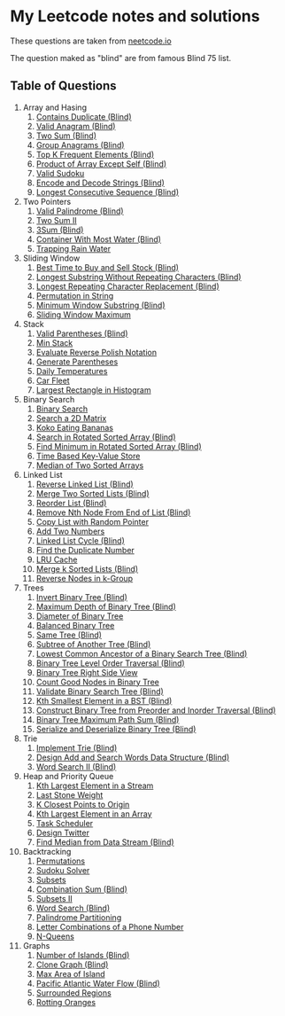 # My Leetcode notes and solutions

These questions are taken from [neetcode.io](https://neetcode.io/)

The question maked as "blind" are from famous Blind 75 list.

## Table of Questions

1. Array and Hasing
    1. [Contains Duplicate (Blind)](./array-and-hashing/contains-duplicate.md)
    2. [Valid Anagram (Blind)](./array-and-hashing/valid-anagram.md)
    3. [Two Sum (Blind)](./array-and-hashing/two-sum.md)
    4. [Group Anagrams (Blind)](./array-and-hashing/two-sum.md)
    5. [Top K Frequent Elements (Blind)](./array-and-hashing/top-k-frequnt-elements.md)
    6. [Product of Array Except Self (Blind)](./array-and-hashing/product-of-array-except-self.md)
    7. [Valid Sudoku](./array-and-hashing/valid.sudoku.md)
    8. [Encode and Decode Strings (Blind)](./array-and-hashing/encode-decode-strings.md)
    9. [Longest Consecutive Sequence (Blind)](./array-and-hashing/longest-consecutive-sequence.md)
2. Two Pointers
    1. [Valid Palindrome (Blind)](./two-pointers/valid-palindrome.md)
    2. [Two Sum II](./two-pointers/two-sum-ii.md)
    3. [3Sum (Blind)](./two-pointers/3-sum.md)
    4. [Container With Most Water (Blind)](./two-pointers/container-with-most-water.md)
    5. [Trapping Rain Water](./two-pointers/trapping-rain-water.md)
3. Sliding Window
    1. [Best Time to Buy and Sell Stock (Blind)](./sliding-window/best-time-to-buy-and-sell-stock.md)
    2. [Longest Substring Without Repeating Characters (Blind)](./sliding-window/longest-substring-without-repeating-characters.md)
    3. [Longest Repeating Character Replacement (Blind)](./sliding-window/longest-repeating-character-replacement.md)
    4. [Permutation in String](./sliding-window/permutation-in-string.md)
    5. [Minimum Window Substring (Blind)](./sliding-window/minimum-window-substring.md)
    6. [Sliding Window Maximum](./sliding-window/sliding-window-maximum.md)
4. Stack
    1. [Valid Parentheses (Blind)](./stack/valid-parentheses.md)
    2. [Min Stack](./stack/min-stack.md)
    3. [Evaluate Reverse Polish Notation](./stack/evaluate-reverse-polish-notation.md)
    4. [Generate Parentheses](./stack/generate-parentheses.md)
    5. [Daily Temperatures](./stack/daily-temperatures.md)
    6. [Car Fleet](./stack/car-fleet.md)
    7. [Largest Rectangle in Histogram](./stack/largest-rectangle-in-histogram.md)
5. Binary Search
    1. [Binary Search](./binary-search/binary-search.md)
    2. [Search a 2D Matrix](./binary-search/search-a-2d-matrix.md)
    3. [Koko Eating Bananas](./binary-search/koko-eating-bananas.md)
    4. [Search in Rotated Sorted Array (Blind)](./binary-search/search-in-rotated-sorted-array.md)
    5. [Find Minimum in Rotated Sorted Array (Blind)](./binary-search/find-minimum-in-rotated-sorted-array.md)
    6. [Time Based Key-Value Store](./binary-search/time-based-key-value-store.md)
    7. [Median of Two Sorted Arrays](./binary-search/median-of-two-sorted-arrays.md)
6. Linked List
    1. [Reverse Linked List (Blind)](./linked-list/reverse-linked-list.md)
    2. [Merge Two Sorted Lists (Blind)](./linked-list/merge-two-sorted-lists.md)
    3. [Reorder List (Blind)](./linked-list/reorder-list.md)
    4. [Remove Nth Node From End of List (Blind)](./linked-list/remove-nth-node-from-end-of-list.md)
    5. [Copy List with Random Pointer](./linked-list/copy-list-with-random-pointer.md)
    6. [Add Two Numbers](./linked-list/add-two-numbers.md)
    7. [Linked List Cycle (Blind)](./linked-list/linked-list-cycle.md)
    8. [Find the Duplicate Number](./linked-list/find-the-duplicate-number.md)
    9. [LRU Cache](./linked-list/lru-cache.md)
    10. [Merge k Sorted Lists (Blind)](./linked-list/merge-k-sorted-lists.md)
    11. [Reverse Nodes in k-Group](./linked-list/reverse-nodes-in-k-group.md)
7. Trees
    1. [Invert Binary Tree (Blind)](./tree/invert-binary-tree.md)
    2. [Maximum Depth of Binary Tree (Blind)](./tree/maximum-depth-of-binary-tree.md)
    3. [Diameter of Binary Tree](./tree/diameter-of-binary-tree.md)
    4. [Balanced Binary Tree](./tree/balanced-binary-tree.md)
    5. [Same Tree (Blind)](./tree/same-tree.md)
    6. [Subtree of Another Tree (Blind)](./tree/subtree-of-another-tree.md)
    7. [Lowest Common Ancestor of a Binary Search Tree (Blind)](./tree/lowest-common-ancestor-of-a-binary-search-tree.md)
    8. [Binary Tree Level Order Traversal (Blind)](./tree/binary-tree-level-order-traversal.md)
    9. [Binary Tree Right Side View](./tree/binary-tree-right-side-view.md)
    10. [Count Good Nodes in Binary Tree](./tree/count-good-nodes-in-binary-tree.md)
    11. [Validate Binary Search Tree (Blind)](./tree/validate-binary-search-tree.md)
    12. [Kth Smallest Element in a BST (Blind)](./tree/kth-smallest-element-in-a-bst.md)
    12. [Construct Binary Tree from Preorder and Inorder Traversal (Blind)](./tree/construct-binary-tree-from-preorder-and-inorder-traversal.md)
    13. [Binary Tree Maximum Path Sum (Blind)](./tree/binary-tree-maximum-path-sum.md)
    14. [Serialize and Deserialize Binary Tree (Blind)](./tree/serialize-and-deserialize-binary-tree.md)
8. Trie
    1. [Implement Trie (Blind)](./trie/implement-trie.md)
    2. [Design Add and Search Words Data Structure (Blind)](./trie/design-add-and-search-words-data-structure.md)
    3. [Word Search II (Blind)](./trie/word-search-ii.md)
9. Heap and Priority Queue
    1. [Kth Largest Element in a Stream](./heap-and-priority-queue/kth-largest-element-in-a-stream.md)
    2. [Last Stone Weight](./heap-and-priority-queue/last-stone-weight.md)
    3. [K Closest Points to Origin](./heap-and-priority-queue/k-closest-points-to-origin.md)
    4. [Kth Largest Element in an Array](./heap-and-priority-queue/kth-largest-element-in-an-array.md)
    5. [Task Scheduler](./heap-and-priority-queue/task-scheduler.md)
    6. [Design Twitter](./heap-and-priority-queue/design-twitter.md)
    7. [Find Median from Data Stream (Blind)](./heap-and-priority-queue/find-median-from-data-stream.md)
10. Backtracking
    1. [Permutations](./backtracking/permutations.md)
    2. [Sudoku Solver](./backtracking/sudoku-solver.md)
    3. [Subsets](./backtracking/subsets.md)
    4. [Combination Sum (Blind)](./backtracking/combination-sum.md)
    5. [Subsets II](./backtracking/subsets-ii.md)
    6. [Word Search (Blind)](./backtracking/word-search.md)
    7. [Palindrome Partitioning](./backtracking/palindrome-partitioning.md)
    8. [Letter Combinations of a Phone Number](./backtracking/letter-combinations-of-a-phone-number.md)
    9. [N-Queens](./backtracking/n-queens.md)
11. Graphs
    1. [Number of Islands (Blind)](./graphs/number-of-islands.md)
    2. [Clone Graph (Blind)](./graphs/clone-graph.md)
    3. [Max Area of Island](./graphs/max-area-of-islands.md)
    4. [Pacific Atlantic Water Flow (Blind)](./graphs/pacific-atlantic-water-flow.md)
    5. [Surrounded Regions](./graphs/surrounded-regions.md)
    6. [Rotting Oranges](./graphs/rotting-oranges.md)
    